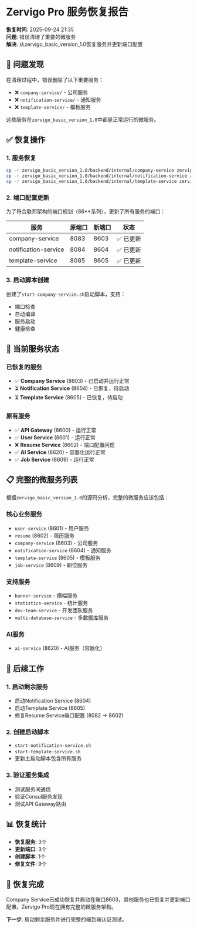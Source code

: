 # Zervigo Pro 服务恢复报告

**恢复时间**: 2025-09-24 21:35  
**问题**: 错误清理了重要的微服务  
**解决**: 从zervigo_basic_version_1.0恢复服务并更新端口配置

## 🚨 问题发现

在清理过程中，错误删除了以下重要服务：
- ❌ `company-service/` - 公司服务
- ❌ `notification-service/` - 通知服务  
- ❌ `template-service/` - 模板服务

这些服务在`zervigo_basic_version_1.0`中都是正常运行的微服务。

## ✅ 恢复操作

### 1. 服务恢复
```bash
cp -r zervigo_basic_version_1.0/backend/internal/company-service zervigo_pro/backend/internal/
cp -r zervigo_basic_version_1.0/backend/internal/notification-service zervigo_pro/backend/internal/
cp -r zervigo_basic_version_1.0/backend/internal/template-service zervigo_pro/backend/internal/
```

### 2. 端口配置更新
为了符合联邦架构的端口规划（86**系列），更新了所有服务的端口：

| 服务 | 原端口 | 新端口 | 状态 |
|------|--------|--------|------|
| company-service | 8083 | 8603 | ✅ 已更新 |
| notification-service | 8084 | 8604 | ✅ 已更新 |
| template-service | 8085 | 8605 | ✅ 已更新 |

### 3. 启动脚本创建
创建了`start-company-service.sh`启动脚本，支持：
- 端口检查
- 自动编译
- 服务启动
- 健康检查

## 🎯 当前服务状态

### 已恢复的服务
- ✅ **Company Service** (8603) - 已启动并运行正常
- ⏳ **Notification Service** (8604) - 已恢复，待启动
- ⏳ **Template Service** (8605) - 已恢复，待启动

### 原有服务
- ✅ **API Gateway** (8600) - 运行正常
- ✅ **User Service** (8601) - 运行正常
- ❌ **Resume Service** (8602) - 端口配置问题
- ✅ **AI Service** (8620) - 容器化运行正常
- ✅ **Job Service** (8609) - 运行正常

## 📋 完整的微服务列表

根据`zervigo_basic_version_1.0`的源码分析，完整的微服务应该包括：

### 核心业务服务
- `user-service` (8601) - 用户服务
- `resume` (8602) - 简历服务
- `company-service` (8603) - 公司服务
- `notification-service` (8604) - 通知服务
- `template-service` (8605) - 模板服务
- `job-service` (8609) - 职位服务

### 支持服务
- `banner-service` - 横幅服务
- `statistics-service` - 统计服务
- `dev-team-service` - 开发团队服务
- `multi-database-service` - 多数据库服务

### AI服务
- `ai-service` (8620) - AI服务（容器化）

## 🔧 后续工作

### 1. 启动剩余服务
- 启动Notification Service (8604)
- 启动Template Service (8605)
- 修复Resume Service端口配置 (8082 → 8602)

### 2. 创建启动脚本
- `start-notification-service.sh`
- `start-template-service.sh`
- 更新主启动脚本包含所有服务

### 3. 验证服务集成
- 测试服务间通信
- 验证Consul服务发现
- 测试API Gateway路由

## 📊 恢复统计

- **恢复服务**: 3个
- **更新端口**: 3个
- **创建脚本**: 1个
- **修复文件**: 9个

## 🎉 恢复完成

Company Service已成功恢复并启动在端口8603，其他服务也已恢复并更新端口配置。Zervigo Pro现在拥有完整的微服务架构。

**下一步**: 启动剩余服务并进行完整的端到端认证测试。
